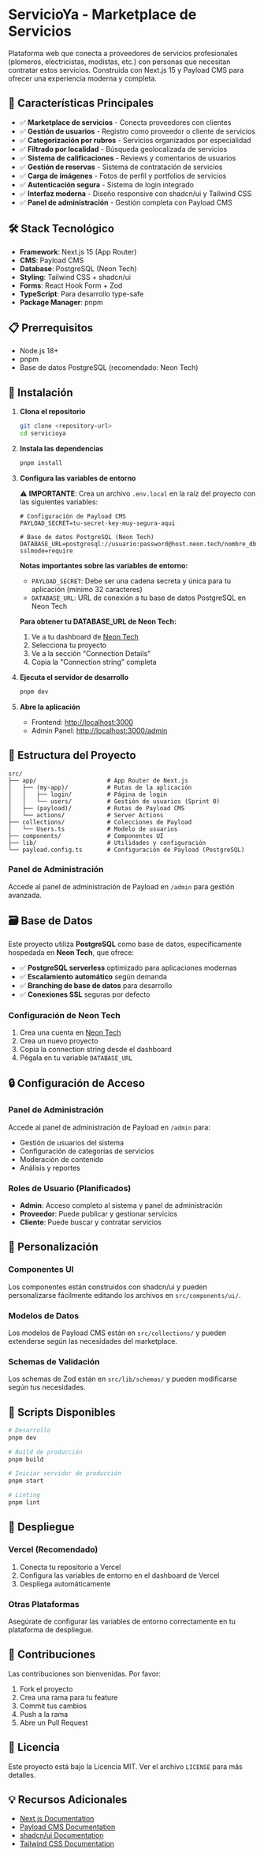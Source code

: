 # ServicioYa - Marketplace de Servicios

Plataforma web que conecta a proveedores de servicios profesionales (plomeros, electricistas, modistas, etc.) con personas que necesitan contratar estos servicios. Construida con Next.js 15 y Payload CMS para ofrecer una experiencia moderna y completa.

## 🚀 Características Principales

- ✅ **Marketplace de servicios** - Conecta proveedores con clientes
- ✅ **Gestión de usuarios** - Registro como proveedor o cliente de servicios
- ✅ **Categorización por rubros** - Servicios organizados por especialidad
- ✅ **Filtrado por localidad** - Búsqueda geolocalizada de servicios
- ✅ **Sistema de calificaciones** - Reviews y comentarios de usuarios
- ✅ **Gestión de reservas** - Sistema de contratación de servicios
- ✅ **Carga de imágenes** - Fotos de perfil y portfolios de servicios
- ✅ **Autenticación segura** - Sistema de login integrado
- ✅ **Interfaz moderna** - Diseño responsive con shadcn/ui y Tailwind CSS
- ✅ **Panel de administración** - Gestión completa con Payload CMS

## 🛠️ Stack Tecnológico

- **Framework**: Next.js 15 (App Router)
- **CMS**: Payload CMS
- **Database**: PostgreSQL (Neon Tech)
- **Styling**: Tailwind CSS + shadcn/ui
- **Forms**: React Hook Form + Zod
- **TypeScript**: Para desarrollo type-safe
- **Package Manager**: pnpm

## 📋 Prerrequisitos

- Node.js 18+ 
- pnpm
- Base de datos PostgreSQL (recomendado: Neon Tech)

## 🔧 Instalación

1. **Clona el repositorio**
   ```bash
   git clone <repository-url>
   cd servicioya
   ```

2. **Instala las dependencias**
   ```bash
   pnpm install
   ```

3. **Configura las variables de entorno**
   
   ⚠️ **IMPORTANTE**: Crea un archivo `.env.local` en la raíz del proyecto con las siguientes variables:

   ```env
   # Configuración de Payload CMS
   PAYLOAD_SECRET=tu-secret-key-muy-segura-aqui
   
   # Base de datos PostgreSQL (Neon Tech)
   DATABASE_URL=postgresql://usuario:password@host.neon.tech/nombre_db?sslmode=require
   ```

   **Notas importantes sobre las variables de entorno:**
   - `PAYLOAD_SECRET`: Debe ser una cadena secreta y única para tu aplicación (mínimo 32 caracteres)
   - `DATABASE_URL`: URL de conexión a tu base de datos PostgreSQL en Neon Tech
   
   **Para obtener tu DATABASE_URL de Neon Tech:**
   1. Ve a tu dashboard de [Neon Tech](https://neon.tech)
   2. Selecciona tu proyecto
   3. Ve a la sección "Connection Details"
   4. Copia la "Connection string" completa

4. **Ejecuta el servidor de desarrollo**
   ```bash
   pnpm dev
   ```

5. **Abre la aplicación**
   - Frontend: [http://localhost:3000](http://localhost:3000)
   - Admin Panel: [http://localhost:3000/admin](http://localhost:3000/admin)

## 📁 Estructura del Proyecto

```
src/
├── app/                    # App Router de Next.js
│   ├── (my-app)/           # Rutas de la aplicación
│   │   ├── login/          # Página de login
│   │   └── users/          # Gestión de usuarios (Sprint 0)
│   ├── (payload)/          # Rutas de Payload CMS
│   └── actions/            # Server Actions
├── collections/            # Colecciones de Payload
│   └── Users.ts            # Modelo de usuarios
├── components/             # Componentes UI
├── lib/                    # Utilidades y configuración
└── payload.config.ts       # Configuración de Payload (PostgreSQL)
```

### Panel de Administración

Accede al panel de administración de Payload en `/admin` para gestión avanzada.

## 🗃️ Base de Datos

Este proyecto utiliza **PostgreSQL** como base de datos, específicamente hospedada en **Neon Tech**, que ofrece:

- ✅ **PostgreSQL serverless** optimizado para aplicaciones modernas
- ✅ **Escalamiento automático** según demanda
- ✅ **Branching de base de datos** para desarrollo
- ✅ **Conexiones SSL** seguras por defecto

### Configuración de Neon Tech

1. Crea una cuenta en [Neon Tech](https://neon.tech)
2. Crea un nuevo proyecto
3. Copia la connection string desde el dashboard
4. Pégala en tu variable `DATABASE_URL`

## 🔒 Configuración de Acceso

### Panel de Administración
Accede al panel de administración de Payload en `/admin` para:
- Gestión de usuarios del sistema
- Configuración de categorías de servicios
- Moderación de contenido
- Análisis y reportes

### Roles de Usuario (Planificados)
- **Admin**: Acceso completo al sistema y panel de administración
- **Proveedor**: Puede publicar y gestionar servicios
- **Cliente**: Puede buscar y contratar servicios

## 🎨 Personalización

### Componentes UI
Los componentes están construidos con shadcn/ui y pueden personalizarse fácilmente editando los archivos en `src/components/ui/`.

### Modelos de Datos
Los modelos de Payload CMS están en `src/collections/` y pueden extenderse según las necesidades del marketplace.

### Schemas de Validación
Los schemas de Zod están en `src/lib/schemas/` y pueden modificarse según tus necesidades.

## 📝 Scripts Disponibles

```bash
# Desarrollo
pnpm dev

# Build de producción
pnpm build

# Iniciar servidor de producción
pnpm start

# Linting
pnpm lint
```

## 🚀 Despliegue

### Vercel (Recomendado)

1. Conecta tu repositorio a Vercel
2. Configura las variables de entorno en el dashboard de Vercel
3. Despliega automáticamente

### Otras Plataformas

Asegúrate de configurar las variables de entorno correctamente en tu plataforma de despliegue.

## 🤝 Contribuciones

Las contribuciones son bienvenidas. Por favor:

1. Fork el proyecto
2. Crea una rama para tu feature
3. Commit tus cambios
4. Push a la rama
5. Abre un Pull Request

## 📄 Licencia

Este proyecto está bajo la Licencia MIT. Ver el archivo `LICENSE` para más detalles.

## 💡 Recursos Adicionales

- [Next.js Documentation](https://nextjs.org/docs)
- [Payload CMS Documentation](https://payloadcms.com/docs)
- [shadcn/ui Documentation](https://ui.shadcn.com)
- [Tailwind CSS Documentation](https://tailwindcss.com/docs)
